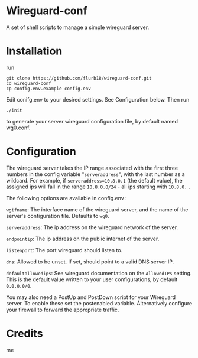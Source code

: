 # Wireguard-conf

A set of shell scripts to manage a simple wireguard server.

# Installation

run 
```
git clone https://github.com/flurb18/wireguard-conf.git
cd wireguard-conf
cp config.env.example config.env
```
Edit conifg.env to your desired settings. See Configuration below. Then run
```
./init
```
to generate your server wireguard configuration file, by default named wg0.conf.

# Configuration

The wireguard server takes the IP range associated with the first three numbers in the config variable "```serveraddress```", with the last number as a wildcard.
For example, if ```serveraddress=10.8.0.1``` (the default value), the assigned ips will fall in the range ```10.8.0.0/24``` - all ips starting with ```10.8.0.``` .

The following options are available in config.env :

```wgifname```: The interface name of the wireguard server, and the name of the server's configuration file. Defaults to ```wg0```.

```serveraddress```: The ip address on the wireguard network of the server.

```endpointip```: The ip address on the public internet of the server.

```listenport```: The port wireguard should listen to.

```dns```: Allowed to be unset. If set, should point to a valid DNS server IP.

```defaultallowedips```: See wireguard documentation on the ``AllowedIPs`` setting. This is the default value written to your user configurations, by default ```0.0.0.0/0```.

You may also need a PostUp and PostDown script for your Wireguard server. To enable these set the postenabled variable. 
Alternatively configure your firewall to forward the appropriate traffic.

# Credits

me

